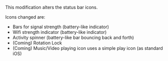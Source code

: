 This modification alters the status bar icons. 

Icons changed are:
* Bars for signal strength (battery-like indicator)
* Wifi strength indicator (battery-like indicator)
* Activity spinner (battery-like bar bouncing back and forth)
* (Coming) Rotation Lock
* (Coming) Music/Video playing icon uses a simple play icon (as standard iOS)